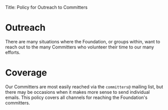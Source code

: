 Title: Policy for Outreach to Committers

# Outreach
There are many situations where the Foundation, or groups within,
want to reach out to the many Committers who volunteer their time
to our many efforts.

# Coverage
Our Committers are most easily reached via the `committers@`
mailing list, but there may be occasions when it makes more
sense to send individual emails. This policy covers all
channels for reaching the Foundation's committers.
